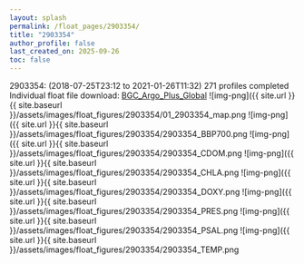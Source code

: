 ```yaml
---
layout: splash
permalink: /float_pages/2903354/
title: "2903354"
author_profile: false
last_created_on: 2025-09-26
toc: false
---
```

 
2903354:  (2018-07-25T23:12 to 2021-01-26T11:32)
271 profiles completed
Individual float file download: [BGC_Argo_Plus_Global](https://ftp.soest.hawaii.edu/bgc_argo_plus/Individual_Floats/outliers_removed/2903354_Sprof_processed.nc)
![img-png]({{ site.url }}{{ site.baseurl }}/assets/images/float_figures/2903354/01_2903354_map.png
![img-png]({{ site.url }}{{ site.baseurl }}/assets/images/float_figures/2903354/2903354_BBP700.png
![img-png]({{ site.url }}{{ site.baseurl }}/assets/images/float_figures/2903354/2903354_CDOM.png
![img-png]({{ site.url }}{{ site.baseurl }}/assets/images/float_figures/2903354/2903354_CHLA.png
![img-png]({{ site.url }}{{ site.baseurl }}/assets/images/float_figures/2903354/2903354_DOXY.png
![img-png]({{ site.url }}{{ site.baseurl }}/assets/images/float_figures/2903354/2903354_PRES.png
![img-png]({{ site.url }}{{ site.baseurl }}/assets/images/float_figures/2903354/2903354_PSAL.png
![img-png]({{ site.url }}{{ site.baseurl }}/assets/images/float_figures/2903354/2903354_TEMP.png
